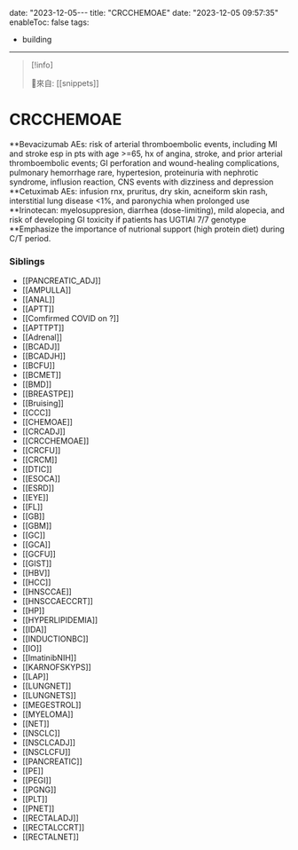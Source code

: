 date: "2023-12-05---
title: "CRCCHEMOAE"
date: "2023-12-05 09:57:35"
enableToc: false
tags:
  - building
---
> [!info]
>
> 🌱來自: [[snippets]]
# CRCCHEMOAE
**Bevacizumab AEs: risk of arterial thromboembolic events, including MI and stroke esp in pts with age >=65, hx of angina, stroke, and prior arterial thromboembolic events; GI perforation and wound-healing complications, pulmonary hemorrhage rare, hypertesion, proteinuria with nephrotic syndrome, influsion reaction, CNS events with dizziness and depression
**Cetuximab AEs: infusion rnx, pruritus, dry skin, acneiform skin rash, interstitial lung disease <1%, and paronychia when prolonged use
**Irinotecan: myelosuppresion, diarrhea (dose-limiting), mild alopecia, and risk of developing GI toxicity if patients has UGTIAI 7/7 genotype
**Emphasize the importance of nutrional support (high protein diet) during C/T period.
### Siblings
- [[PANCREATIC_ADJ]]
- [[AMPULLA]]
- [[ANAL]]
- [[APTT]]
- [[Comfirmed COVID on ?]]
- [[APTTPT]]
- [[Adrenal]]
- [[BCADJ]]
- [[BCADJH]]
- [[BCFU]]
- [[BCMET]]
- [[BMD]]
- [[BREASTPE]]
- [[Bruising]]
- [[CCC]]
- [[CHEMOAE]]
- [[CRCADJ]]
- [[CRCCHEMOAE]]
- [[CRCFU]]
- [[CRCM]]
- [[DTIC]]
- [[ESOCA]]
- [[ESRD]]
- [[EYE]]
- [[FL]]
- [[GB]]
- [[GBM]]
- [[GC]]
- [[GCA]]
- [[GCFU]]
- [[GIST]]
- [[HBV]]
- [[HCC]]
- [[HNSCCAE]]
- [[HNSCCAECCRT]]
- [[HP]]
- [[HYPERLIPIDEMIA]]
- [[IDA]]
- [[INDUCTIONBC]]
- [[IO]]
- [[ImatinibNIH]]
- [[KARNOFSKYPS]]
- [[LAP]]
- [[LUNGNET]]
- [[LUNGNETS]]
- [[MEGESTROL]]
- [[MYELOMA]]
- [[NET]]
- [[NSCLC]]
- [[NSCLCADJ]]
- [[NSCLCFU]]
- [[PANCREATIC]]
- [[PE]]
- [[PEGI]]
- [[PGNG]]
- [[PLT]]
- [[PNET]]
- [[RECTALADJ]]
- [[RECTALCCRT]]
- [[RECTALNET]]
